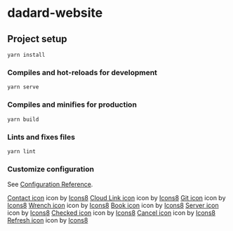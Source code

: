 # dadard-website

## Project setup
```
yarn install
```

### Compiles and hot-reloads for development
```
yarn serve
```

### Compiles and minifies for production
```
yarn build
```

### Lints and fixes files
```
yarn lint
```

### Customize configuration
See [Configuration Reference](https://cli.vuejs.org/config/).

<a target="_blank" href="https://icons8.com/icons/set/contact-card">Contact icon</a> icon by <a target="_blank" href="https://icons8.com">Icons8</a>
<a target="_blank" href="https://icons8.com/icons/set/cloud-link">Cloud Link icon</a> icon by <a target="_blank" href="https://icons8.com">Icons8</a>
<a target="_blank" href="https://icons8.com/icons/set/git">Git icon</a> icon by <a target="_blank" href="https://icons8.com">Icons8</a>
<a target="_blank" href="https://icons8.com/icons/set/wrench">Wrench icon</a> icon by <a target="_blank" href="https://icons8.com">Icons8</a>
<a target="_blank" href="https://icons8.com/icons/set/book">Book icon</a> icon by <a target="_blank" href="https://icons8.com">Icons8</a>
<a target="_blank" href="https://icons8.com/icons/set/server">Server icon</a> icon by <a target="_blank" href="https://icons8.com">Icons8</a>
<a target="_blank" href="https://icons8.com/icons/set/checked">Checked icon</a> icon by <a target="_blank" href="https://icons8.com">Icons8</a>
<a target="_blank" href="https://icons8.com/icons/set/cancel">Cancel icon</a> icon by <a target="_blank" href="https://icons8.com">Icons8</a>
<a target="_blank" href="https://icons8.com/icons/set/refresh">Refresh icon</a> icon by <a target="_blank" href="https://icons8.com">Icons8</a>